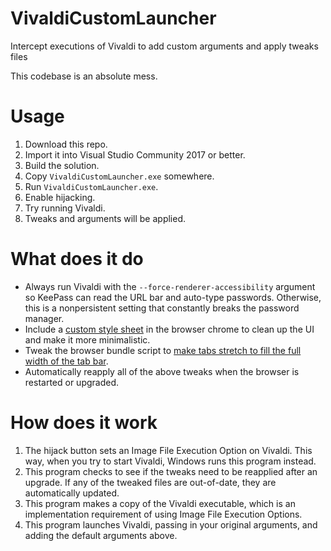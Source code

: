# VivaldiCustomLauncher
Intercept executions of Vivaldi to add custom arguments and apply tweaks files

This codebase is an absolute mess.

# Usage
1. Download this repo.
1. Import it into Visual Studio Community 2017 or better.
1. Build the solution.
1. Copy `VivaldiCustomLauncher.exe` somewhere.
1. Run `VivaldiCustomLauncher.exe`.
1. Enable hijacking.
1. Try running Vivaldi.
1. Tweaks and arguments will be applied.

# What does it do
- Always run Vivaldi with the  `--force-renderer-accessibility` argument so KeePass can read the URL bar and auto-type passwords. Otherwise, this is a nonpersistent setting that constantly breaks the password manager.
- Include a [custom style sheet](https://gist.github.com/Aldaviva/9fbe321331b7f80786a371e0fd4bcfaf#file-style-custom-css) in the browser chrome to clean up the UI and make it more minimalistic.
- Tweak the browser bundle script to [make tabs stretch to fill the full width of the tab bar](https://gist.github.com/Aldaviva/39e4472ab7a5ee50473de74df826d928).
- Automatically reapply all of the above tweaks when the browser is restarted or upgraded.

# How does it work
1. The hijack button sets an Image File Execution Option on Vivaldi. This way, when you try to start Vivaldi, Windows runs this program instead.
1. This program checks to see if the tweaks need to be reapplied after an upgrade. If any of the tweaked files are out-of-date, they are automatically updated.
1. This program makes a copy of the Vivaldi executable, which is an implementation requirement of using Image File Execution Options.
1. This program launches Vivaldi, passing in your original arguments, and adding the default arguments above.
